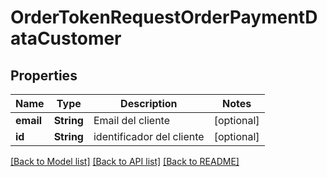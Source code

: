 # OrderTokenRequestOrderPaymentDataCustomer

## Properties
Name | Type | Description | Notes
------------ | ------------- | ------------- | -------------
**email** | **String** | Email del cliente | [optional] 
**id** | **String** | identificador del cliente  | [optional] 

[[Back to Model list]](../README.md#documentation-for-models) [[Back to API list]](../README.md#documentation-for-api-endpoints) [[Back to README]](../README.md)


